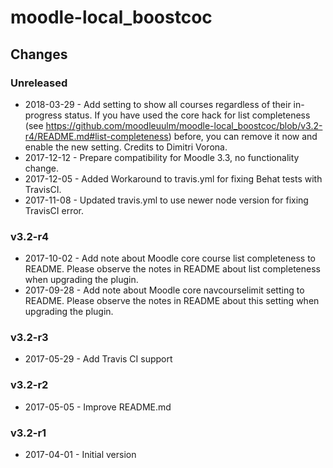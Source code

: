 moodle-local_boostcoc
=====================

Changes
-------

### Unreleased

* 2018-03-29 - Add setting to show all courses regardless of their in-progress status. If you have used the core hack for list completeness (see https://github.com/moodleuulm/moodle-local_boostcoc/blob/v3.2-r4/README.md#list-completeness) before, you can remove it now and enable the new setting. Credits to Dimitri Vorona. 
* 2017-12-12 - Prepare compatibility for Moodle 3.3, no functionality change.
* 2017-12-05 - Added Workaround to travis.yml for fixing Behat tests with TravisCI.
* 2017-11-08 - Updated travis.yml to use newer node version for fixing TravisCI error.

### v3.2-r4

* 2017-10-02 - Add note about Moodle core course list completeness to README. Please observe the notes in README about list completeness when upgrading the plugin.
* 2017-09-28 - Add note about Moodle core navcourselimit setting to README. Please observe the notes in README about this setting when upgrading the plugin.

### v3.2-r3

* 2017-05-29 - Add Travis CI support

### v3.2-r2

* 2017-05-05 - Improve README.md

### v3.2-r1

* 2017-04-01 - Initial version
